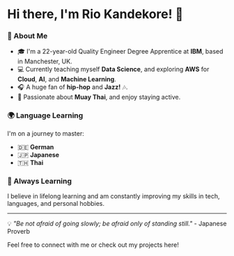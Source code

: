 # Hi there, I'm Rio Kandekore! 👋

### 🌟 About Me
- 🎓 I'm a 22-year-old Quality Engineer Degree Apprentice at **IBM**, based in Manchester, UK.  
- 💻 Currently teaching myself **Data Science**, and exploring **AWS** for **Cloud**, **AI**, and **Machine Learning**.  
- 🎧 A huge fan of **hip-hop** and **Jazz!** 🎶.  
- 🥋 Passionate about **Muay Thai**, and enjoy staying active.  

### 🌍 Language Learning  
I'm on a journey to master:  
- 🇩🇪 **German**  
- 🇯🇵 **Japanese**  
- 🇹🇭 **Thai**  

### 🌱 Always Learning
I believe in lifelong learning and am constantly improving my skills in tech, languages, and personal hobbies.  

---

💡 *"Be not afraid of going slowly; be afraid only of standing still."* - Japanese Proverb  

Feel free to connect with me or check out my projects here!  
